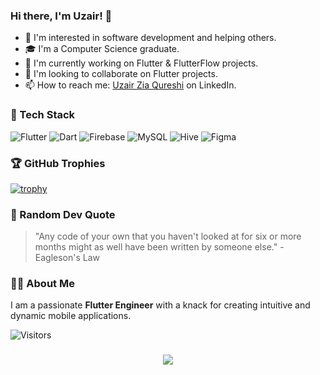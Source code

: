 ### Hi there, I'm Uzair! 👋

- 👀 I'm interested in software development and helping others.
- 🎓 I'm a Computer Science graduate.
- 🌱 I'm currently working on Flutter & FlutterFlow projects.
- 💞️ I'm looking to collaborate on Flutter projects.
- 📫 How to reach me: [Uzair Zia Qureshi](https://www.linkedin.com/in/uzairqureshi99/) on LinkedIn.

### 🚀 Tech Stack

![Flutter](https://img.shields.io/badge/Flutter-02569B?style=for-the-badge&logo=flutter&logoColor=white)
![Dart](https://img.shields.io/badge/Dart-0175C2?style=for-the-badge&logo=dart&logoColor=white)
![Firebase](https://img.shields.io/badge/Firebase-FFCA28?style=for-the-badge&logo=firebase&logoColor=black)
![MySQL](https://img.shields.io/badge/MySQL-4479A1?style=for-the-badge&logo=mysql&logoColor=white)
![Hive](https://img.shields.io/badge/Hive-FFA117?style=for-the-badge&logo=hive&logoColor=black)
![Figma](https://img.shields.io/badge/Figma-F24E1E?style=for-the-badge&logo=figma&logoColor=white)

### 🏆 GitHub Trophies

[![trophy](https://github-profile-trophy.vercel.app/?username=UzairZQ&theme=onedark)](https://github.com/ryo-ma/github-profile-trophy)

<!--### 📊 GitHub Stats

![Uzair's GitHub stats](https://github-readme-stats.vercel.app/api?username=UzairZQ&show_icons=true&theme=radical)
-->
### 💬 Random Dev Quote

> "Any code of your own that you haven't looked at for six or more months might as well have been written by someone else." - Eagleson's Law

### 👨‍💻 About Me

I am a passionate **Flutter Engineer** with a knack for creating intuitive and dynamic mobile applications.

![Visitors](https://komarev.com/ghpvc/?username=UzairZQ&color=blue&style=flat)
<!-- Add this to make the "I am a Flutter Engineer" text animate -->
<h3 align="center">
  <img src="https://readme-typing-svg.herokuapp.com?font=Courier+new&color=%23FF5733&size=20&lines=I+am+a+Software+Engineer" />
</h3>
